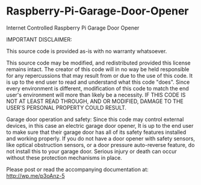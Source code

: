 Raspberry-Pi-Garage-Door-Opener
===============================

Internet Controlled Raspberry Pi Garage Door Opener

IMPORTANT DISCLAIMER:

This source code is provided as-is with no warranty whatsoever.

This source code may be modified, and redistributed provided this license
  remains intact.  The creator of this code will in no way be held responsible for
  any repercussions that may result from or due to the use of this code.  It is up 
  to the end user to read and understand what this code "does".  Since every environment
  is different, modification of this code to match the end user's environment will 
  more than likely be a necessity.  IF THIS CODE IS NOT AT LEAST READ THROUGH, 
  AND OR MODIFIED, DAMAGE TO THE USER'S PERSONAL PROPERTY COULD RESULT.

Garage door operation and safety:
  Since this code may control external devices, in this case an electric garage door opener, 
  It is up to the end user to make sure that their garage door has all of its 
  safety features installed and working properly.  If you do not have a door opener 
  with safety sensors, like optical obstruction sensors, or a door pressure 
  auto-reverse feature, do not install this to your garage door.  Serious injury or death can
  occur without these protection mechanisms in place.
  
Please post or read the accompanying documentation at:
  http://wp.me/p3oAnz-5
